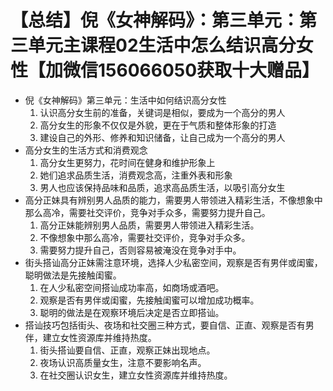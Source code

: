 # 【总结】倪《女神解码》：第三单元：第三单元主课程02生活中怎么结识高分女性【加微信156066050获取十大赠品】

-   倪《女神解码》第三单元：生活中如何结识高分女性
    1.  认识高分女生前的准备，关键词是相似，要成为一个高分的男人
    2.  高分女生的形象不仅仅是外貌，更在于气质和整体形象的打造
    3.  建设自己的外形、修养和知识储备，让自己成为一个高分的男人
-   高分女生的生活方式和消费观念
    1.  高分女生更努力，花时间在健身和维护形象上
    2.  她们追求品质生活，消费观念高，注重外表和形象
    3.  男人也应该保持品味和品质，追求高品质生活，以吸引高分女生
-   高分正妹具有辨别男人品质的能力，需要男人带领进入精彩生活，不像想象中那么高冷，需要社交评价，竞争对手众多，需要努力提升自己。
    1.  高分正妹能辨别男人品质，需要男人带领进入精彩生活。
    2.  不像想象中那么高冷，需要社交评价，竞争对手众多。
    3.  需要努力提升自己，否则容易被淹没在竞争对手中。
-   街头搭讪高分正妹需注意环境，选择人少私密空间，观察是否有男伴或闺蜜，聪明做法是先接触闺蜜。
    1.  在人少私密空间搭讪成功率高，如商场或酒吧。
    2.  观察是否有男伴或闺蜜，先接触闺蜜可以增加成功概率。
    3.  聪明的做法是在观察环境后决定是否立即搭讪。
-   搭讪技巧包括街头、夜场和社交圈三种方式，要自信、正直、观察是否有男伴，建立女性资源库并维持热度。
    1.  街头搭讪要自信、正直，观察正妹出现地点。
    2.  夜场认识高质量女生，注意不要影响名声。
    3.  在社交圈认识女生，建立女性资源库并维持热度。
